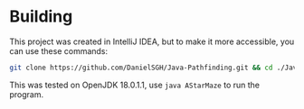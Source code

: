 # Building
This project was created in IntelliJ IDEA, but to make it more accessible, you can use these commands:

```bash
git clone https://github.com/DanielSGH/Java-Pathfinding.git && cd ./Java-Pathfinding && javac AStarMaze.java
```

This was tested on OpenJDK 18.0.1.1, use `java AStarMaze` to run the program.